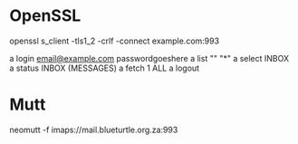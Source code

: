 # OpenSSL
openssl s_client -tls1_2 -crlf -connect example.com:993

a login email@example.com passwordgoeshere
a list "" "*"
a select INBOX
a status INBOX (MESSAGES)
a fetch 1 ALL
a logout

# Mutt
neomutt -f imaps://mail.blueturtle.org.za:993

